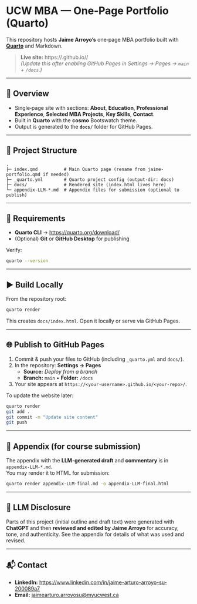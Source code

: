 # UCW MBA — One‑Page Portfolio (Quarto)

This repository hosts **Jaime Arroyo’s** one‑page MBA portfolio built with **[Quarto](https://quarto.org/)** and Markdown.

> **Live site:** https://<your-username>.github.io/<your-repo>/  
> *(Update this after enabling GitHub Pages in Settings → Pages → `main` + `/docs`.)*

---

## 🧭 Overview
- Single‑page site with sections: **About**, **Education**, **Professional Experience**, **Selected MBA Projects**, **Key Skills**, **Contact**.
- Built in **Quarto** with the **cosmo** Bootswatch theme.
- Output is generated to the **`docs/`** folder for GitHub Pages.

---

## 📁 Project Structure
```
.
├─ index.qmd          # Main Quarto page (rename from jaime-portfolio.qmd if needed)
├─ _quarto.yml        # Quarto project config (output-dir: docs)
├─ docs/              # Rendered site (index.html lives here)
└─ appendix-LLM-*.md  # Appendix files for submission (optional to publish)
```

---

## 🔧 Requirements
- **Quarto CLI** → https://quarto.org/download/
- (Optional) **Git** or **GitHub Desktop** for publishing

Verify:
```bash
quarto --version
```

---

## ▶️ Build Locally
From the repository root:
```bash
quarto render
```
This creates `docs/index.html`. Open it locally or serve via GitHub Pages.

---

## 🌐 Publish to GitHub Pages
1. Commit & push your files to GitHub (including `_quarto.yml` and `docs/`).  
2. In the repository: **Settings → Pages**  
   - **Source:** *Deploy from a branch*  
   - **Branch:** `main`  •  **Folder:** `/docs`  
3. Your site appears at `https://<your-username>.github.io/<your-repo>/`.

To update the website later:
```bash
quarto render
git add .
git commit -m "Update site content"
git push
```

---

## 📎 Appendix (for course submission)
The appendix with the **LLM-generated draft** and **commentary** is in `appendix-LLM-*.md`.  
You may render it to HTML for submission:
```bash
quarto render appendix-LLM-final.md -o appendix-LLM-final.html
```

---

## 🤖 LLM Disclosure
Parts of this project (initial outline and draft text) were generated with **ChatGPT** and then **reviewed and edited by Jaime Arroyo** for accuracy, tone, and authenticity. See the appendix for details of what was used and revised.

---

## 📬 Contact
- **LinkedIn:** https://www.linkedin.com/in/jaime-arturo-arroyo-su-200089a7  
- **Email:** jaimearturo.arroyosu@myucwest.ca
